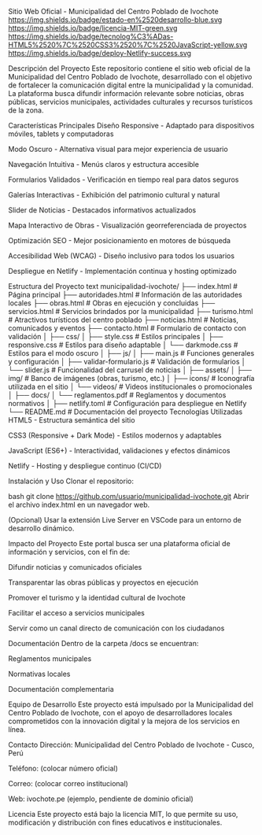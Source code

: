 Sitio Web Oficial - Municipalidad del Centro Poblado de Ivochote
https://img.shields.io/badge/estado-en%2520desarrollo-blue.svg
https://img.shields.io/badge/licencia-MIT-green.svg
https://img.shields.io/badge/tecnolog%C3%ADas-HTML5%2520%7C%2520CSS3%2520%7C%2520JavaScript-yellow.svg
https://img.shields.io/badge/deploy-Netlify-success.svg

Descripción del Proyecto
Este repositorio contiene el sitio web oficial de la Municipalidad del Centro Poblado de Ivochote, desarrollado con el objetivo de fortalecer la comunicación digital entre la municipalidad y la comunidad. La plataforma busca difundir información relevante sobre noticias, obras públicas, servicios municipales, actividades culturales y recursos turísticos de la zona.

Características Principales
Diseño Responsive - Adaptado para dispositivos móviles, tablets y computadoras

Modo Oscuro - Alternativa visual para mejor experiencia de usuario

Navegación Intuitiva - Menús claros y estructura accesible

Formularios Validados - Verificación en tiempo real para datos seguros

Galerías Interactivas - Exhibición del patrimonio cultural y natural

Slider de Noticias - Destacados informativos actualizados

Mapa Interactivo de Obras - Visualización georreferenciada de proyectos

Optimización SEO - Mejor posicionamiento en motores de búsqueda

Accesibilidad Web (WCAG) - Diseño inclusivo para todos los usuarios

Despliegue en Netlify - Implementación continua y hosting optimizado

Estructura del Proyecto
text
municipalidad-ivochote/
├── index.html                # Página principal
├── autoridades.html          # Información de las autoridades locales
├── obras.html                # Obras en ejecución y concluidas
├── servicios.html            # Servicios brindados por la municipalidad
├── turismo.html              # Atractivos turísticos del centro poblado
├── noticias.html             # Noticias, comunicados y eventos
├── contacto.html             # Formulario de contacto con validación
│
├── css/
│   ├── style.css             # Estilos principales
│   ├── responsive.css        # Estilos para diseño adaptable
│   └── darkmode.css          # Estilos para el modo oscuro
│
├── js/
│   ├── main.js               # Funciones generales y configuración
│   ├── validar-formulario.js # Validación de formularios
│   └── slider.js             # Funcionalidad del carrusel de noticias
│
├── assets/
│   ├── img/                  # Banco de imágenes (obras, turismo, etc.)
│   ├── icons/                # Iconografía utilizada en el sitio
│   └── videos/               # Videos institucionales o promocionales
│
├── docs/
│   └── reglamentos.pdf       # Reglamentos y documentos normativos
│
├── netlify.toml              # Configuración para despliegue en Netlify
└── README.md                 # Documentación del proyecto
Tecnologías Utilizadas
HTML5 - Estructura semántica del sitio

CSS3 (Responsive + Dark Mode) - Estilos modernos y adaptables

JavaScript (ES6+) - Interactividad, validaciones y efectos dinámicos

Netlify - Hosting y despliegue continuo (CI/CD)

Instalación y Uso
Clonar el repositorio:

bash
git clone https://github.com/usuario/municipalidad-ivochote.git
Abrir el archivo index.html en un navegador web.

(Opcional) Usar la extensión Live Server en VSCode para un entorno de desarrollo dinámico.

Impacto del Proyecto
Este portal busca ser una plataforma oficial de información y servicios, con el fin de:

Difundir noticias y comunicados oficiales

Transparentar las obras públicas y proyectos en ejecución

Promover el turismo y la identidad cultural de Ivochote

Facilitar el acceso a servicios municipales

Servir como un canal directo de comunicación con los ciudadanos

Documentación
Dentro de la carpeta /docs se encuentran:

Reglamentos municipales

Normativas locales

Documentación complementaria

Equipo de Desarrollo
Este proyecto está impulsado por la Municipalidad del Centro Poblado de Ivochote, con el apoyo de desarrolladores locales comprometidos con la innovación digital y la mejora de los servicios en línea.

Contacto
Dirección: Municipalidad del Centro Poblado de Ivochote - Cusco, Perú

Teléfono: (colocar número oficial)

Correo: (colocar correo institucional)

Web: ivochote.pe (ejemplo, pendiente de dominio oficial)

Licencia
Este proyecto está bajo la licencia MIT, lo que permite su uso, modificación y distribución con fines educativos e institucionales.


